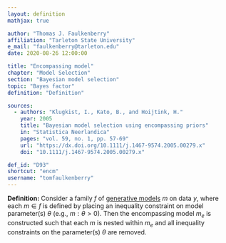 ```yaml
---
layout: definition
mathjax: true

author: "Thomas J. Faulkenberry"
affiliation: "Tarleton State University"
e_mail: "faulkenberry@tarleton.edu"
date: 2020-08-26 12:00:00

title: "Encompassing model"
chapter: "Model Selection"
section: "Bayesian model selection"
topic: "Bayes factor"
definition: "Definition"

sources:
  - authors: "Klugkist, I., Kato, B., and Hoijtink, H."
    year: 2005
    title: "Bayesian model selection using encompassing priors"
    in: "Statistica Neerlandica"
    pages: "vol. 59, no. 1, pp. 57-69"
    url: "https://dx.doi.org/10.1111/j.1467-9574.2005.00279.x"
    doi: "10.1111/j.1467-9574.2005.00279.x"

def_id: "D93"
shortcut: "encm"
username: "tomfaulkenberry"
---
```



**Definition:** Consider a family $f$ of [generative models](/D/gm) $m$ on data $y$, where each $m \in f$ is defined by placing an inequality constraint on model parameter(s) $\theta$ (e.g., $m:\theta>0$). Then the encompassing model $m_e$ is constructed such that each $m$ is nested within $m_e$ and all inequality constraints on the parameter(s) $\theta$ are removed.
